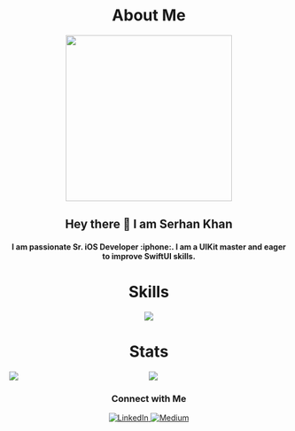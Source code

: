 <h1 align="center">About Me</h1>
<div id="header" align="center"> 
  <img src="https://i.pinimg.com/originals/aa/dd/7e/aadd7e9b3bd757c82a475138365f4c09.jpg" width="300"/>
  <h2> Hey there 👋 I am Serhan Khan</h2> 
  <h4>  I am passionate Sr. iOS Developer :iphone:. I am a UIKit master and eager to improve SwiftUI skills. </h4> 
</div>

<h1 align="center">Skills</h1>
<p align="center">
  <a href="https://skillicons.dev">
    <img src="https://skillicons.dev/icons?i=apple,git,swift,github,gitlab,firebase,figma,postman,kotlin,androidstudio" />
  </a>
</p>


<h1 align="center">Stats</h1>
<div style="display: flex; justify-content: space-between; margin-top: 0;" class="row">
  <div class="column">
        <img src="https://github-readme-stats.vercel.app/api/top-langs/?username=khanboy1989&theme=tokyonight&hide=javascript,html,ruby,java" />
  </div>
   <div class="column">
           <img src="http://github-profile-summary-cards.vercel.app/api/cards/profile-details?username=khanboy1989&theme=tokyonight" />
   </div>

</div>



<div align="center">
  <h3 class="heading-element" dir="auto">Connect with Me</h3>
  <p dir="auto"> 
  <a href="https://www.linkedin.com/in/serhan-khan-97b577103/" rel="nofollow"><img src="https://camo.githubusercontent.com/29ba59dbf61686238096822c7de916a9b41c40bf362b70e7f2c609551ce8f656/68747470733a2f2f696d672e736869656c64732e696f2f62616467652f6c696e6b6564696e2d2532333030373742352e7376673f7374796c653d666f722d7468652d6261646765266c6f676f3d6c696e6b6564696e266c6f676f436f6c6f723d7768697465" alt="LinkedIn" data-canonical-src="https://img.shields.io/badge/linkedin-%230077B5.svg?style=for-the-badge&amp;logo=linkedin&amp;logoColor=white" style="max-width: 100%;"/> </a>
<a href="https://medium.com/@serhankhan" rel="nofollow"><img src="https://camo.githubusercontent.com/70ca88ea4ec71a3bfefbe92ad2bc4d529dd80198d97f7903d2ce60af5b9860d9/68747470733a2f2f696d672e736869656c64732e696f2f62616467652f4d656469756d2d3132313030453f7374796c653d666f722d7468652d6261646765266c6f676f3d6d656469756d266c6f676f436f6c6f723d7768697465" alt="Medium" data-canonical-src="https://img.shields.io/badge/Medium-12100E?style=for-the-badge&amp;logo=medium&amp;logoColor=white" style="max-width: 100%;"/> </a>
  </p>
</div>

